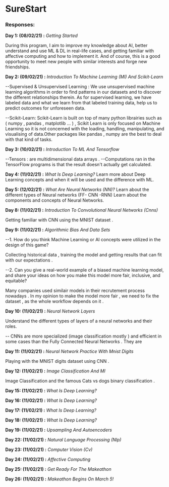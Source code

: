 # SureStart
### Responses: 

**Day 1: (08/02/21) :** *Getting Started*

During this program, I aim to improve my knowledge about AI, better understand and use ML & DL in real-life cases, and getting familiar with affective computing and how to implement it. And of course, this is a good opportunity to meet new people with similar interests and forge new friendships.


**Day 2: (09/02/21) :**  *Introduction To Machine Learning (Ml) And Scikit-Learn*

--Supervised & Unsupervised Learning :
We use unsupervised machine learning algorithms in order to find patterns in our datasets and to discover the different relationships therein.
As for supervised learning, we have labeled data and what we learn from that labeled training data, help us to predict outcomes for unforeseen data.

--Scikit-Learn:
Scikit-Learn is built on top of many python librairies such as ( numpy , pandas , matplotlib ... ) , Scikit Learn is only focused on Machine Learning so it is not concerned with the loading, handling, manipulating, and visualising of data.Other packages like pandas , numpy are the best to deal with that kind of tasks.


**Day 3: (10/02/21) :**  *Introduction To ML And Tensorflow*

--Tensors : are multidimensional data arrays .
--Computations ran in the TensorFlow programs is that the result doesn't actually get calculated.



**Day 4: (11/02/21) :**  *What Is Deep Learning?*
Learn more about Deep Learning concepts and when it will be used and the difference with ML.


**Day 5: (12/02/21) :**  *What Are Neural Networks (NN)?*
Learn about the different types of Neural networks (FF- CNN -RNN) 
Learn about the components and concepts of Neural Networks.


**Day 8: (11/02/21) :**  *Introduction To Convolutional Neural Networks (Cnns)*

Getting familiar with CNN using the MNIST dataset .

**Day 9: (11/02/21) :**  *Algorithmic Bias And Data Sets*

--1. How do you think Machine Learning or AI concepts were utilized in the design of this game? 

Collecting historical data , training the model and getting results that can fit with our expectations . 

--2. Can you give a real-world example of a biased machine learning model, and share your ideas on how you make this model more fair, inclusive, and equitable? 

Many companies used similair models in their recrutement process nowadays . In my opinion to make the model more fair , we need to fix the dataset , as the whole workflow depends on it .

**Day 10: (11/02/21) :**  *Neural Network Layers*

Understand the different types of layers of a neural networks and their roles.

-- CNNs are more specialized (image classification mostly )  and efficient  in some cases than the Fully Connected Neural Networks . They are 

**Day 11: (11/02/21) :**  *Neural Network Practice With Mnist Digits*

Playing with the MNIST digits dataset using CNN .

**Day 12: (11/02/21) :**  *Image Classification And Ml*

Image Classification and the famous Cats vs dogs binary classification .

**Day 15: (11/02/21) :**  *What Is Deep Learning?*

**Day 16: (11/02/21) :**  *What Is Deep Learning?*

**Day 17: (11/02/21) :**  *What Is Deep Learning?*

**Day 18: (11/02/21) :**  *What Is Deep Learning?*

**Day 19: (11/02/21) :**  *Upsampling And Autoencoders*

**Day 22: (11/02/21) :**  *Natural Language Processing (Nlp)*

**Day 23: (11/02/21) :**  *Computer Vision (Cv)*

**Day 24: (11/02/21) :**  *Affective Computing*

**Day 25: (11/02/21) :**  *Get Ready For The Makeathon*

**Day 26: (11/02/21) :**  *Makeathon Begins On March 5!*

